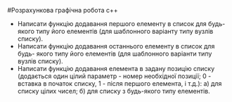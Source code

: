 #Розрахункова графічна робота c++

<ul>
<li>Написати функцію додавання першого елементу в список для будь-
  якого типу його елементів (для шаблонного варіанту типу вузлів списку).</li>
<li>Написати функцію додавання останнього елементу в список для будь-
  якого типу його елементів (для шаблонного варіанти типу вузлів списку).</li>
<li>Написати функцію додавання елемента в задану позицію списку
  (додається один цілий параметр - номер необхідної позиції; 0 - вставка в  
  початок списку, 1 - після першого елемента, і т.д.): а) для списку цілих чисел;
  б) для списку з будь-якого типу елементів.</li>
</ul>
